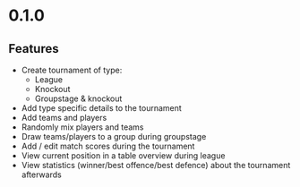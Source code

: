 # 0.1.0

## Features

* Create tournament of type:
   *  League 
   *  Knockout 
   *  Groupstage & knockout
* Add type specific details to the tournament
* Add teams and players
* Randomly mix players and teams
* Draw teams/players to a group during groupstage
* Add / edit match scores during the tournament
* View current position in a table overview during league
* View statistics (winner/best offence/best defence) about the tournament afterwards

